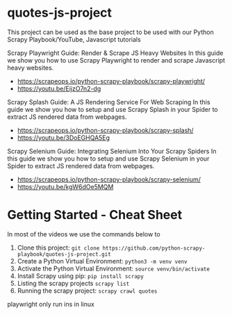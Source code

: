 # quotes-js-project
This project can be used as the base project to be used with our Python Scrapy Playbook/YouTube, Javascript tutorials

Scrapy Playwright Guide: Render & Scrape JS Heavy Websites
In this guide we show you how to use Scrapy Playwright to render and scrape Javascript heavy websites.
- https://scrapeops.io/python-scrapy-playbook/scrapy-playwright/
- https://youtu.be/EijzO7n2-dg

Scrapy Splash Guide: A JS Rendering Service For Web Scraping
In this guide we show you how to setup and use Scrapy Splash in your Spider to extract JS rendered data from webpages.
- https://scrapeops.io/python-scrapy-playbook/scrapy-splash/
- https://youtu.be/3DoEGHQA5Eg

Scrapy Selenium Guide: Integrating Selenium Into Your Scrapy Spiders
In this guide we show you how to setup and use Scrapy Selenium in your Spider to extract JS rendered data from webpages.
- https://scrapeops.io/python-scrapy-playbook/scrapy-selenium/
- https://youtu.be/kgW6dOe5MQM


# Getting Started - Cheat Sheet
In most of the videos we use the commands below to
1. Clone this project: `git clone https://github.com/python-scrapy-playbook/quotes-js-project.git`
2. Create a Python Virtual Environment: `python3 -m venv venv`
3. Activate the Python Virtual Environment: `source venv/bin/activate`
4. Install Scrapy using pip: `pip install scrapy`
5. Listing the scrapy projects `scrapy list` 
6. Running the scrapy project: `scrapy crawl quotes` 


playwright only run ins in linux

